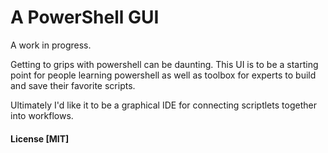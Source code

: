 # A PowerShell GUI

A work in progress.

Getting to grips with powershell can be daunting. This UI is to be a starting
point for people learning powershell as well as toolbox for experts to build and save
their favorite scripts.

Ultimately I'd like it to be a graphical IDE for connecting scriptlets together into workflows.

#### License [MIT]
